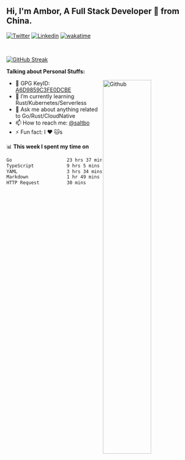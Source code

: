 ## Hi, I'm Ambor, A Full Stack Developer 🚀 from China.

[![Twitter](https://img.shields.io/badge/-saltbo-1ca0f1?style=flat&logo=twitter&logoColor=white)](https://twitter.com/rdsaltbo)
[![Linkedin](https://img.shields.io/badge/-saltbo-blue?style=flat&logo=Linkedin&logoColor=white)](https://www.linkedin.com/in/saltbo/)
[![wakatime](https://wakatime.com/badge/user/f82b1c77-faab-48cd-aef5-a12c0aff104b.svg)](https://wakatime.com/@f82b1c77-faab-48cd-aef5-a12c0aff104b)

&nbsp;  

[![GitHub Streak](http://github-readme-streak-stats.herokuapp.com?user=saltbo&hide_border=true&date_format=M%20j%5B%2C%20Y%5D)](https://git.io/streak-stats)

**Talking about Personal Stuffs:**
<!-- Any image aligned to the right. Beware the width  -->
<img width="50%" align="right" alt="Github" src="https://raw.githubusercontent.com/saltbo/saltbo/master/images/git-header.svg" />

- 🤘 GPG KeyID: [A6D9859C3FE0DCBE](https://saltbo.cn/pgp_keys.asc)
- 🌱 I’m currently learning Rust/Kubernetes/Serverless
- 💬 Ask me about anything related to Go/Rust/CloudNative
- 📫 How to reach me: [@saltbo](https://t.me/saltbo)
- ⚡ Fun fact: I :heart: :cat:s


📊 **This week I spent my time on**
<!--START_SECTION:waka-->

```txt
Go                    23 hrs 37 mins  ██████████████▓░░░░░░░░░░   58.65 %
TypeScript            9 hrs 5 mins    █████▓░░░░░░░░░░░░░░░░░░░   22.59 %
YAML                  3 hrs 34 mins   ██▒░░░░░░░░░░░░░░░░░░░░░░   08.87 %
Markdown              1 hr 49 mins    █░░░░░░░░░░░░░░░░░░░░░░░░   04.54 %
HTTP Request          30 mins         ▒░░░░░░░░░░░░░░░░░░░░░░░░   01.26 %
```

<!--END_SECTION:waka-->
